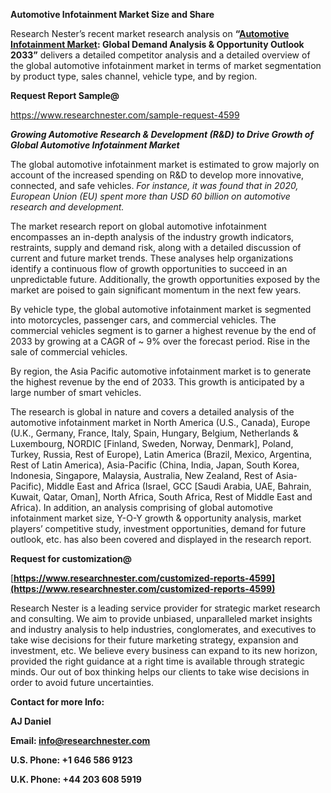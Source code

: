 ﻿<a name="_hlk116929193"></a>**Automotive Infotainment Market Size and Share**

Research Nester’s recent market research analysis on **“[Automotive Infotainment Market](https://www.researchnester.com/reports/automotive-infotainment-market/4599): Global Demand Analysis & Opportunity Outlook 2033”** delivers a detailed competitor analysis and a detailed overview of the global automotive infotainment market in terms of market segmentation by product type, sales channel, vehicle type, and by region. 

**Request Report Sample@**

<https://www.researchnester.com/sample-request-4599> 

***Growing Automotive Research & Development (R&D) to Drive Growth of Global Automotive Infotainment Market***

The global automotive infotainment market is estimated to grow majorly on account of the increased spending on R&D to develop more innovative, connected, and safe vehicles. *For instance, it was found that in 2020, European Union (EU) spent more than USD 60 billion on automotive research and development.*

The market research report on global automotive infotainment encompasses an in-depth analysis of the industry growth indicators, restraints, supply and demand risk, along with a detailed discussion of current and future market trends. These analyses help organizations identify a continuous flow of growth opportunities to succeed in an unpredictable future. Additionally, the growth opportunities exposed by the market are poised to gain significant momentum in the next few years. 

By vehicle type, the global automotive infotainment market is segmented into motorcycles, passenger cars, and commercial vehicles. The commercial vehicles segment is to garner a highest revenue by the end of 2033 by growing at a CAGR of ~ 9% over the forecast period. Rise in the sale of commercial vehicles.

By region, the Asia Pacific automotive infotainment market is to generate the highest revenue by the end of 2033. This growth is anticipated by a large number of smart vehicles.

The research is global in nature and covers a detailed analysis of the automotive infotainment market in North America (U.S., Canada), Europe (U.K., Germany, France, Italy, Spain, Hungary, Belgium, Netherlands & Luxembourg, NORDIC [Finland, Sweden, Norway, Denmark], Poland, Turkey, Russia, Rest of Europe), Latin America (Brazil, Mexico, Argentina, Rest of Latin America), Asia-Pacific (China, India, Japan, South Korea, Indonesia, Singapore, Malaysia, Australia, New Zealand, Rest of Asia-Pacific), Middle East and Africa (Israel, GCC [Saudi Arabia, UAE, Bahrain, Kuwait, Qatar, Oman], North Africa, South Africa, Rest of Middle East and Africa). In addition, an analysis comprising of global automotive infotainment market size, Y-O-Y growth & opportunity analysis, market players’ competitive study, investment opportunities, demand for future outlook, etc. has also been covered and displayed in the research report.

**Request for customization@**

[**https://www.researchnester.com/customized-reports-4599](https://www.researchnester.com/customized-reports-4599)** 	

Research Nester is a leading service provider for strategic market research and consulting. We aim to provide unbiased, unparalleled market insights and industry analysis to help industries, conglomerates, and executives to take wise decisions for their future marketing strategy, expansion and investment, etc. We believe every business can expand to its new horizon, provided the right guidance at a right time is available through strategic minds. Our out of box thinking helps our clients to take wise decisions in order to avoid future uncertainties.

**Contact for more Info:**

**AJ Daniel**

**Email: <info@researchnester.com>**	

**U.S. Phone: +1 646 586 9123** 

**U.K. Phone: +44 203 608 5919**
